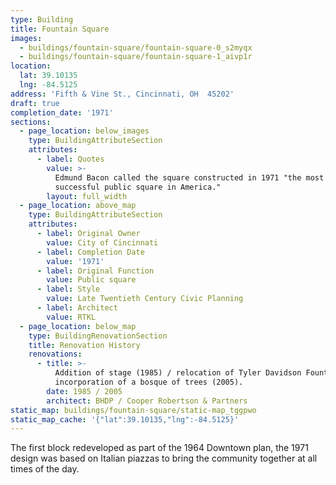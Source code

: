 ```yaml
---
type: Building
title: Fountain Square
images:
  - buildings/fountain-square/fountain-square-0_s2myqx
  - buildings/fountain-square/fountain-square-1_aivp1r
location:
  lat: 39.10135
  lng: -84.5125
address: 'Fifth & Vine St., Cincinnati, OH  45202'
draft: true
completion_date: '1971'
sections:
  - page_location: below_images
    type: BuildingAttributeSection
    attributes:
      - label: Quotes
        value: >-
          Edmund Bacon called the square constructed in 1971 "the most
          successful public square in America."
        layout: full_width
  - page_location: above_map
    type: BuildingAttributeSection
    attributes:
      - label: Original Owner
        value: City of Cincinnati
      - label: Completion Date
        value: '1971'
      - label: Original Function
        value: Public square
      - label: Style
        value: Late Twentieth Century Civic Planning
      - label: Architect
        value: RTKL
  - page_location: below_map
    type: BuildingRenovationSection
    title: Renovation History
    renovations:
      - title: >-
          Addition of stage (1985) / relocation of Tyler Davidson Fountain and
          incorporation of a bosque of trees (2005).
        date: 1985 / 2005
        architect: BHDP / Cooper Robertson & Partners
static_map: buildings/fountain-square/static-map_tggpwo
static_map_cache: '{"lat":39.10135,"lng":-84.5125}'
---
```


The first block redeveloped as part of the 1964 Downtown plan, the 1971 design was based on Italian piazzas to bring the community together at all times of the day.
